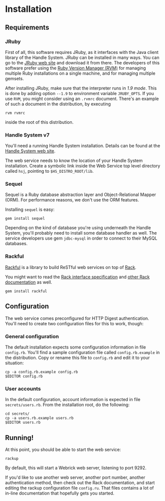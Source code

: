 Installation
============

Requirements
------------

### JRuby
First of all, this software requires JRuby, as it interfaces with the Java client library of the Handle System.
JRuby can be installed in many ways.
You can go to the [JRuby web site](http://jruby.org/) and download it from there.
The developers of this software prefer using the [Ruby Version Manager (RVM)](http://beginrescueend.com/) for managing multiple Ruby installations on a single machine, and for managing multiple gemsets.

After installing JRuby, make sure that the interpreter runs in _1.9_ _mode_.
This is done by adding option `--1.9` to environment variable `JRUBY_OPTS`.
If you use `RVM`, you might consider using an `.rvmrc` document.
There's an example of such a document in the distribution, by executing

    rvm rvmrc

inside the root of this distribution.

### Handle System v7
You'll need a running Handle System installation.
Details can be found at the [Handle System web site](http://www.handle.net/).

The web service needs to know the location of your Handle System installation.
Create a symbolic link inside the Web Service top level directory called `hsj`, pointing to `$HS_DISTRO_ROOT/lib`.

### Sequel
Sequel is a Ruby database abstraction layer and Object-Relational Mapper (ORM).
For performance reasons, we don't use the ORM features.

Installing `sequel` is easy:

    gem install sequel

Depending on the kind of database you're using underneath the Handle System,
you'll probably need to install some database handler as well.
The service developers use gem `jdbc-mysql` in order to connect to their
MySQL databases.

### Rackful
[Rackful](http://pieterb.github.com/Rackful/) is a library to build ReSTful web
services on top of [Rack](http://rack.rubyforge.org/doc/).

You might want to read the
[Rack interface specification](http://rack.rubyforge.org/doc/SPEC.html)
and [other Rack documentation]() as well.

    gem install rackful

Configuration
-------------

The web service comes preconfigured for HTTP Digest authentication.
You'll need to create two configuration files for this to work, though:

### General configuration
The default installation expects some configuration information in file `config.rb`.
You'll find a sample configuration file called `config.rb.example` in the distribution.
Copy or rename this file to `config.rb` and edit it to your situation:

    cp -a config.rb.example config.rb
    $EDITOR config.rb

### User accounts
In the default configuration, account information is expected in file `secrets/users.rb`.
From the installation root, do the following:

    cd secrets/
    cp -a users.rb.example users.rb
    $EDITOR users.rb

Running!
--------

At this point, you should be able to start the web service:

    rackup

By default, this will start a Webrick web server, listening to port 9292.

If you'd like to use another web server, another port number, another authentication method,
then check out the Rack documentation,
and start editing the rackup configuration file `config.ru`.
That files contains a lot of in-line documentation that hopefully gets you started.
